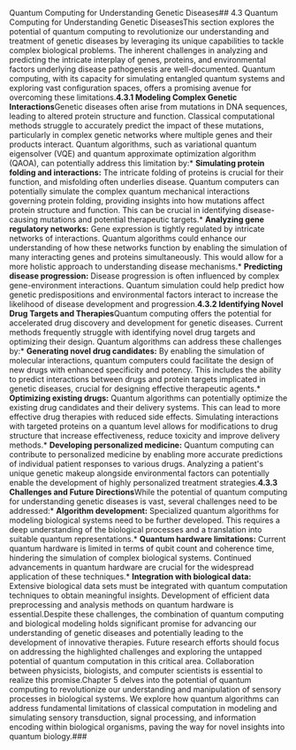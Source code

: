 Quantum Computing for Understanding Genetic Diseases## 4.3 Quantum Computing for Understanding Genetic DiseasesThis section explores the potential of quantum computing to revolutionize our understanding and treatment of genetic diseases by leveraging its unique capabilities to tackle complex biological problems.  The inherent challenges in analyzing and predicting the intricate interplay of genes, proteins, and environmental factors underlying disease pathogenesis are well-documented. Quantum computing, with its capacity for simulating entangled quantum systems and exploring vast configuration spaces, offers a promising avenue for overcoming these limitations.**4.3.1 Modeling Complex Genetic Interactions**Genetic diseases often arise from mutations in DNA sequences, leading to altered protein structure and function.  Classical computational methods struggle to accurately predict the impact of these mutations, particularly in complex genetic networks where multiple genes and their products interact.  Quantum algorithms, such as variational quantum eigensolver (VQE) and quantum approximate optimization algorithm (QAOA), can potentially address this limitation by:* **Simulating protein folding and interactions:**  The intricate folding of proteins is crucial for their function, and misfolding often underlies disease.  Quantum computers can potentially simulate the complex quantum mechanical interactions governing protein folding, providing insights into how mutations affect protein structure and function.  This can be crucial in identifying disease-causing mutations and potential therapeutic targets.* **Analyzing gene regulatory networks:**  Gene expression is tightly regulated by intricate networks of interactions. Quantum algorithms could enhance our understanding of how these networks function by enabling the simulation of many interacting genes and proteins simultaneously. This would allow for a more holistic approach to understanding disease mechanisms.* **Predicting disease progression:**  Disease progression is often influenced by complex gene-environment interactions. Quantum simulation could help predict how genetic predispositions and environmental factors interact to increase the likelihood of disease development and progression.**4.3.2 Identifying Novel Drug Targets and Therapies**Quantum computing offers the potential for accelerated drug discovery and development for genetic diseases.  Current methods frequently struggle with identifying novel drug targets and optimizing their design. Quantum algorithms can address these challenges by:* **Generating novel drug candidates:** By enabling the simulation of molecular interactions, quantum computers could facilitate the design of new drugs with enhanced specificity and potency.  This includes the ability to predict interactions between drugs and protein targets implicated in genetic diseases, crucial for designing effective therapeutic agents.* **Optimizing existing drugs:** Quantum algorithms can potentially optimize the existing drug candidates and their delivery systems.  This can lead to more effective drug therapies with reduced side effects.  Simulating interactions with targeted proteins on a quantum level allows for modifications to drug structure that increase effectiveness, reduce toxicity and improve delivery methods.* **Developing personalized medicine:** Quantum computing can contribute to personalized medicine by enabling more accurate predictions of individual patient responses to various drugs.  Analyzing a patient's unique genetic makeup alongside environmental factors can potentially enable the development of highly personalized treatment strategies.**4.3.3 Challenges and Future Directions**While the potential of quantum computing for understanding genetic diseases is vast, several challenges need to be addressed:* **Algorithm development:** Specialized quantum algorithms for modeling biological systems need to be further developed. This requires a deep understanding of the biological processes and a translation into suitable quantum representations.* **Quantum hardware limitations:** Current quantum hardware is limited in terms of qubit count and coherence time, hindering the simulation of complex biological systems.  Continued advancements in quantum hardware are crucial for the widespread application of these techniques.* **Integration with biological data:**  Extensive biological data sets must be integrated with quantum computation techniques to obtain meaningful insights.  Development of efficient data preprocessing and analysis methods on quantum hardware is essential.Despite these challenges, the combination of quantum computing and biological modeling holds significant promise for advancing our understanding of genetic diseases and potentially leading to the development of innovative therapies.  Future research efforts should focus on addressing the highlighted challenges and exploring the untapped potential of quantum computation in this critical area.  Collaboration between physicists, biologists, and computer scientists is essential to realize this promise.Chapter 5 delves into the potential of quantum computing to revolutionize our understanding and manipulation of sensory processes in biological systems.  We explore how quantum algorithms can address fundamental limitations of classical computation in modeling and simulating sensory transduction, signal processing, and information encoding within biological organisms, paving the way for novel insights into quantum biology.###